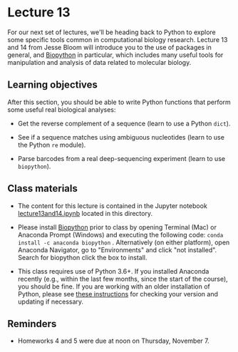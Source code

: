 # Lecture 13

For our next set of lectures, we'll be heading back to Python to explore some specific tools common in computational biology research. Lecture 13 and 14 from Jesse Bloom will introduce you to the use of packages in general, and [Biopython](https://biopython.org) in particular, which includes many useful tools for manipulation and analysis of data related to molecular biology.

## Learning objectives

After this section, you should be able to write Python functions that perform some useful real biological analyses:

- Get the reverse complement of a sequence (learn to use a Python `dict`).

- See if a sequence matches using ambiguous nucleotides (learn to use the Python `re` module).

- Parse barcodes from a real deep-sequencing experiment (learn to use `biopython`).

## Class materials

- The content for this lecture is contained in the Jupyter notebook [lecture13and14.ipynb](lecture13and14.ipynb) located in this directory.

- Please install [Biopython](https://anaconda.org/anaconda/biopython) prior to class by opening Terminal (Mac) or Anaconda Prompt (Windows) and executing the following code: `conda install -c anaconda biopython` . Alternatively (on either platform), open Anaconda Navigator, go to "Environments" and click "not installed". Search for biopython click the box to install.

- This class requires use of Python 3.6+. If you installed Anaconda recently (e.g., within the last few months, since the start of the course), you should be fine. If you are working with an older installation of Python, please see [these instructions](https://docs.conda.io/projects/conda/en/latest/user-guide/tasks/manage-python.html#updating-or-upgrading-python) for checking your version and updating if necessary.

## Reminders

- Homeworks 4 and 5 were due at noon on Thursday, November 7.
